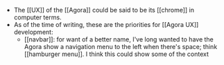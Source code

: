 - The [[UX]] of the [[Agora]] could be said to be its [[chrome]] in computer terms.
- As of the time of writing, these are the priorities for [[Agora UX]] development:
  - [[navbar]]: for want of a better name, I've long wanted to have the Agora show a navigation menu to the left when there's space; think [[hamburger menu]]. I think this could show some of the context